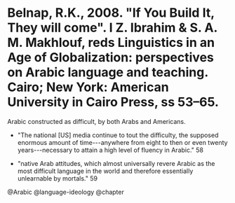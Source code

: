 # Belnap, R.K., 2008. "If You Build It, They will come". I Z. Ibrahim & S. A. M. Makhlouf, reds Linguistics in an Age of Globalization: perspectives on Arabic language and teaching. Cairo; New York: American University in Cairo Press, ss 53–65.

Arabic constructed as difficult, by both Arabs and Americans.

- "The national [US] media continue to tout the difficulty, the supposed enormous amount of time---anywhere from eight to then or even twenty years---necessary to attain a high level of fluency in Arabic." 58

- "native Arab attitudes, which almost universally revere Arabic as the most difficult language in the world and therefore essentially unlearnable by mortals." 59

@Arabic
@language-ideology
@chapter
